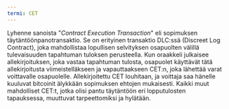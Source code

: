 ```yaml
---
termi: CET
---
```


Lyhenne sanoista "*Contract Execution Transaction*" eli sopimuksen täytäntöönpanotransaktio. Se on erityinen transaktio DLC:ssä (Discreet Log Contract), joka mahdollistaa lopullisen selvityksen osapuolten välillä tulevaisuuden tapahtuman tuloksen perusteella. Kun oraakkeli julkaisee allekirjoituksen, joka vastaa tapahtuman tulosta, osapuolet käyttävät tätä allekirjoitusta viimeistelläkseen ja vapauttaakseen CET:n, joka lähettää varat voittavalle osapuolelle. Allekirjoitettu CET louhitaan, ja voittaja saa hänelle kuuluvat bitcoinit älykkään sopimuksen ehtojen mukaisesti. Kaikki muut mahdolliset CET:t, jotka olisi pantu täytäntöön eri lopputulosten tapauksessa, muuttuvat tarpeettomiksi ja hylätään.